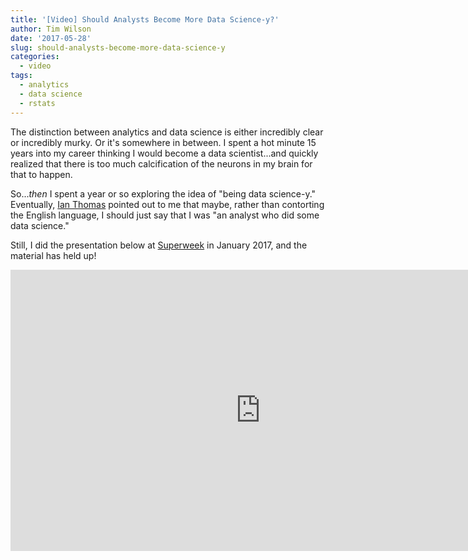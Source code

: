 ```yaml
---
title: '[Video] Should Analysts Become More Data Science-y?'
author: Tim Wilson
date: '2017-05-28'
slug: should-analysts-become-more-data-science-y
categories: 
  - video
tags: 
  - analytics
  - data science
  - rstats
---
```


The distinction between analytics and data science is either incredibly clear or incredibly murky. Or it's somewhere in between. I spent a hot minute 15 years into my career thinking I would become a data scientist...and quickly realized that there is too much calcification of the neurons in my brain for that to happen.

So..._then_ I spent a year or so exploring the idea of "being data science-y." Eventually, [Ian Thomas](https://twitter.com/ian_thomas) pointed out to me that maybe, rather than contorting the English language, I should just say that I was "an analyst who did some data science."

Still, I did the presentation below at [Superweek](https://superweek.hu) in January 2017, and the material has held up!

<div style="text-align: center;">
<iframe width="800" height="450" src="https://www.youtube-nocookie.com/embed/NfRUhvfyiLQ" title="YouTube video player" frameborder="0" allow="accelerometer; autoplay; clipboard-write; encrypted-media; gyroscope; picture-in-picture" allowfullscreen></iframe>
</div>